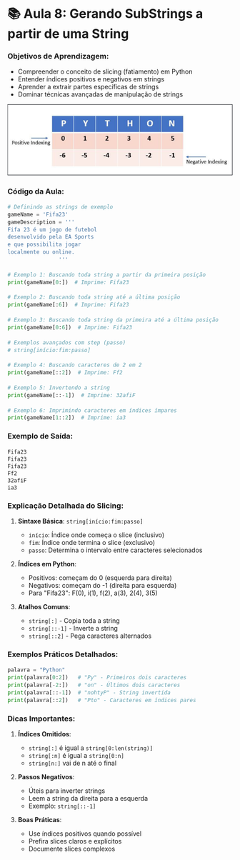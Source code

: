 # 📚 Aula 8: Gerando SubStrings a partir de uma String

### Objetivos de Aprendizagem:

- Compreender o conceito de slicing (fatiamento) em Python
- Entender índices positivos e negativos em strings
- Aprender a extrair partes específicas de strings
- Dominar técnicas avançadas de manipulação de strings

<img src="./img/Slice.PNG" />

### Código da Aula:

```python
# Definindo as strings de exemplo
gameName = 'Fifa23'
gameDescription = '''
Fifa 23 é um jogo de futebol
desenvolvido pela EA Sports
e que possibilita jogar
localmente ou online.
                '''

# Exemplo 1: Buscando toda string a partir da primeira posição
print(gameName[0:])  # Imprime: Fifa23

# Exemplo 2: Buscando toda string até a última posição
print(gameName[:6])  # Imprime: Fifa23

# Exemplo 3: Buscando toda string da primeira até a última posição
print(gameName[0:6])  # Imprime: Fifa23

# Exemplos avançados com step (passo)
# string[início:fim:passo]

# Exemplo 4: Buscando caracteres de 2 em 2
print(gameName[::2])  # Imprime: Ff2

# Exemplo 5: Invertendo a string
print(gameName[::-1])  # Imprime: 32afiF

# Exemplo 6: Imprimindo caracteres em índices ímpares
print(gameName[1::2])  # Imprime: ia3
```

### Exemplo de Saída:

```
Fifa23
Fifa23
Fifa23
Ff2
32afiF
ia3
```

### Explicação Detalhada do Slicing:

1. **Sintaxe Básica**: `string[início:fim:passo]`

   - `início`: Índice onde começa o slice (inclusivo)
   - `fim`: Índice onde termina o slice (exclusivo)
   - `passo`: Determina o intervalo entre caracteres selecionados

2. **Índices em Python**:

   - Positivos: começam do 0 (esquerda para direita)
   - Negativos: começam do -1 (direita para esquerda)
   - Para "Fifa23": F(0), i(1), f(2), a(3), 2(4), 3(5)

3. **Atalhos Comuns**:
   - `string[:]` - Copia toda a string
   - `string[::-1]` - Inverte a string
   - `string[::2]` - Pega caracteres alternados

### Exemplos Práticos Detalhados:

```python
palavra = "Python"
print(palavra[0:2])   # "Py" - Primeiros dois caracteres
print(palavra[-2:])   # "on" - Últimos dois caracteres
print(palavra[::-1])  # "nohtyP" - String invertida
print(palavra[::2])   # "Pto" - Caracteres em índices pares
```

### Dicas Importantes:

1. **Índices Omitidos**:

   - `string[:]` é igual a `string[0:len(string)]`
   - `string[:n]` é igual a `string[0:n]`
   - `string[n:]` vai de n até o final

2. **Passos Negativos**:

   - Úteis para inverter strings
   - Leem a string da direita para a esquerda
   - Exemplo: `string[::-1]`

3. **Boas Práticas**:
   - Use índices positivos quando possível
   - Prefira slices claros e explícitos
   - Documente slices complexos
